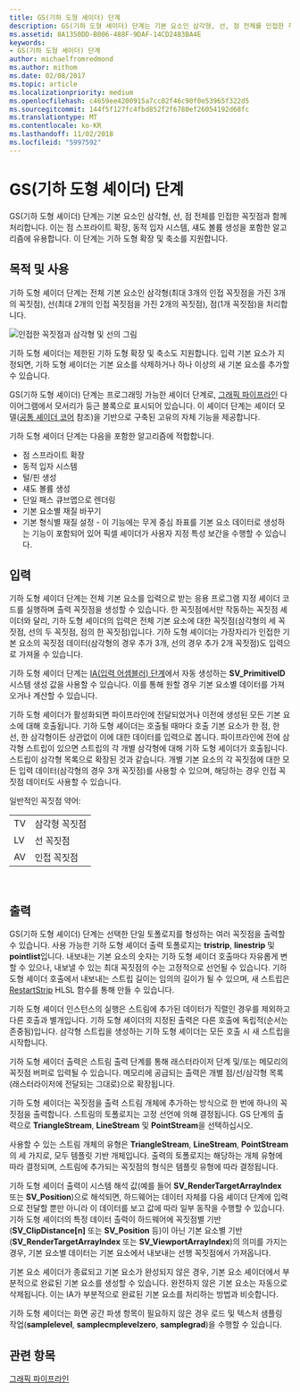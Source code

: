 ```yaml
---
title: GS(기하 도형 셰이더) 단계
description: GS(기하 도형 셰이더) 단계는 기본 요소인 삼각형, 선, 점 전체를 인접한 꼭짓점과 함께 처리합니다.
ms.assetid: 8A1350DD-B006-488F-9DAF-14CD2483BA4E
keywords:
- GS(기하 도형 셰이더) 단계
author: michaelfromredmond
ms.author: mithom
ms.date: 02/08/2017
ms.topic: article
ms.localizationpriority: medium
ms.openlocfilehash: c4659ee4200915a7cc82f46c90f0e53965f322d5
ms.sourcegitcommit: 144f5f127fc4fbd852f2f6780ef26054192d68fc
ms.translationtype: MT
ms.contentlocale: ko-KR
ms.lasthandoff: 11/02/2018
ms.locfileid: "5997592"
---
```

# <a name="geometry-shader-gs-stage"></a>GS(기하 도형 셰이더) 단계


GS(기하 도형 셰이더) 단계는 기본 요소인 삼각형, 선, 점 전체를 인접한 꼭짓점과 함께 처리합니다. 이는 점 스프라이트 확장, 동적 입자 시스템, 섀도 볼륨 생성을 포함한 알고리즘에 유용합니다. 이 단계는 기하 도형 확장 및 축소를 지원합니다.

## <a name="span-idpurposeandusesspanspan-idpurposeandusesspanspan-idpurposeandusesspanpurpose-and-uses"></a><span id="Purpose_and_uses"></span><span id="purpose_and_uses"></span><span id="PURPOSE_AND_USES"></span>목적 및 사용


기하 도형 셰이더 단계는 전체 기본 요소인 삼각형(최대 3개의 인접 꼭짓점을 가진 3개의 꼭짓점), 선(최대 2개의 인접 꼭짓점을 가진 2개의 꼭짓점), 점(1개 꼭짓점)을 처리합니다.

![인접한 꼭짓점과 삼각형 및 선의 그림](images/d3d10-gs.png)

기하 도형 셰이더는 제한된 기하 도형 확장 및 축소도 지원합니다. 입력 기본 요소가 지정되면, 기하 도형 셰이더는 기본 요소를 삭제하거나 하나 이상의 새 기본 요소를 추가할 수 있습니다.

GS(기하 도형 셰이더) 단계는 프로그래밍 가능한 셰이더 단계로, [그래픽 파이프라인](graphics-pipeline.md) 다이어그램에서 모서리가 둥근 블록으로 표시되어 있습니다. 이 셰이더 단계는 셰이더 모델([공통 셰이더 코어](https://msdn.microsoft.com/library/windows/desktop/bb509580) 참조)을 기반으로 구축된 고유의 자체 기능을 제공합니다.

기하 도형 셰이더 단계는 다음을 포함한 알고리즘에 적합합니다.

-   점 스프라이트 확장
-   동적 입자 시스템
-   털/핀 생성
-   섀도 볼륨 생성
-   단일 패스 큐브맵으로 렌더링
-   기본 요소별 재질 바꾸기
-   기본 형식별 재질 설정 - 이 기능에는 무게 중심 좌표를 기본 요소 데이터로 생성하는 기능이 포함되어 있어 픽셀 셰이더가 사용자 지정 특성 보간을 수행할 수 있습니다.

## <a name="span-idinputspanspan-idinputspanspan-idinputspaninput"></a><span id="Input"></span><span id="input"></span><span id="INPUT"></span>입력


기하 도형 셰이더 단계는 전체 기본 요소를 입력으로 받는 응용 프로그램 지정 셰이더 코드를 실행하며 출력 꼭짓점을 생성할 수 있습니다. 한 꼭짓점에서만 작동하는 꼭짓점 셰이더와 달리, 기하 도형 셰이더의 입력은 전체 기본 요소에 대한 꼭짓점(삼각형의 세 꼭짓점, 선의 두 꼭짓점, 점의 한 꼭짓점)입니다. 기하 도형 셰이더는 가장자리가 인접한 기본 요소의 꼭짓점 데이터(삼각형의 경우 추가 3개, 선의 경우 추가 2개 꼭짓점)도 입력으로 가져올 수 있습니다.

기하 도형 셰이더 단계는 [IA(입력 어셈블러) 단계](input-assembler-stage--ia-.md)에서 자동 생성하는 **SV\_PrimitiveID** 시스템 생성 값을 사용할 수 있습니다. 이를 통해 원할 경우 기본 요소별 데이터를 가져오거나 계산할 수 있습니다.

기하 도형 셰이더가 활성화되면 파이프라인에 전달되었거나 이전에 생성된 모든 기본 요소에 대해 호출됩니다. 기하 도형 셰이더는 호출될 때마다 호출 기본 요소가 한 점, 한 선, 한 삼각형이든 상관없이 이에 대한 데이터를 입력으로 봅니다. 파이프라인에 전에 삼각형 스트립이 있으면 스트립의 각 개별 삼각형에 대해 기하 도형 셰이더가 호출됩니다. 스트립이 삼각형 목록으로 확장된 것과 같습니다. 개별 기본 요소의 각 꼭짓점에 대한 모든 입력 데이터(삼각형의 경우 3개 꼭짓점)를 사용할 수 있으며, 해당하는 경우 인접 꼭짓점 데이터도 사용할 수 있습니다.

일반적인 꼭짓점 약어:

|     |                 |
|-----|-----------------|
| TV  | 삼각형 꼭짓점 |
| LV  | 선 꼭짓점     |
| AV  | 인접 꼭짓점 |

 

## <a name="span-idoutputspanspan-idoutputspanspan-idoutputspanoutput"></a><span id="Output"></span><span id="output"></span><span id="OUTPUT"></span>출력


GS(기하 도형 셰이더) 단계는 선택한 단일 토폴로지를 형성하는 여러 꼭짓점을 출력할 수 있습니다. 사용 가능한 기하 도형 셰이더 출력 토폴로지는 **tristrip**, **linestrip** 및 **pointlist**입니다. 내보내는 기본 요소의 숫자는 기하 도형 셰이더 호출마다 자유롭게 변할 수 있으나, 내보낼 수 있는 최대 꼭짓점의 수는 고정적으로 선언될 수 있습니다. 기하 도형 셰이더 호출에서 내보내는 스트립 길이는 임의의 길이가 될 수 있으며, 새 스트립은 [RestartStrip](https://msdn.microsoft.com/library/windows/desktop/bb509660) HLSL 함수를 통해 만들 수 있습니다.

기하 도형 셰이더 인스턴스의 실행은 스트림에 추가된 데이터가 직렬인 경우를 제외하고 다른 호출과 별개입니다. 기하 도형 셰이더의 지정된 출력은 다른 호출에 독립적(순서는 존중됨)입니다. 삼각형 스트립을 생성하는 기하 도형 셰이더는 모든 호출 시 새 스트립을 시작합니다.

기하 도형 셰이더 출력은 스트림 출력 단계를 통해 래스터라이저 단계 및/또는 메모리의 꼭짓점 버퍼로 입력될 수 있습니다. 메모리에 공급되는 출력은 개별 점/선/삼각형 목록(래스터라이저에 전달되는 그대로)으로 확장됩니다.

기하 도형 셰이더는 꼭짓점을 출력 스트림 개체에 추가하는 방식으로 한 번에 하나의 꼭짓점을 출력합니다. 스트림의 토폴로지는 고정 선언에 의해 결정됩니다. GS 단계의 출력으로 **TriangleStream**, **LineStream** 및 **PointStream**을 선택하십시오.

사용할 수 있는 스트림 개체의 유형은 **TriangleStream**, **LineStream**, **PointStream**의 세 가지로, 모두 템플릿 기반 개체입니다. 출력의 토폴로지는 해당하는 개체 유형에 따라 결정되며, 스트림에 추가되는 꼭짓점의 형식은 템플릿 유형에 따라 결정됩니다.

기하 도형 셰이더 출력이 시스템 해석 값(예를 들어 **SV\_RenderTargetArrayIndex** 또는 **SV\_Position**)으로 해석되면, 하드웨어는 데이터 자체를 다음 셰이더 단계에 입력으로 전달할 뿐만 아니라 이 데이터를 보고 값에 따라 일부 동작을 수행할 수 있습니다. 기하 도형 셰이더의 특정 데이터 출력이 하드웨어에 꼭짓점별 기반(**SV\_ClipDistance\[n\]** 또는 **SV\_Position** 등)이 아닌 기본 요소별 기반(**SV\_RenderTargetArrayIndex** 또는 **SV\_ViewportArrayIndex**)의 의미를 가지는 경우, 기본 요소별 데이터는 기본 요소에서 내보내는 선행 꼭짓점에서 가져옵니다.

기본 요소 셰이더가 종료되고 기본 요소가 완성되지 않은 경우, 기본 요소 셰이더에서 부분적으로 완료된 기본 요소를 생성할 수 있습니다. 완전하지 않은 기본 요소는 자동으로 삭제됩니다. 이는 IA가 부분적으로 완료된 기본 요소를 처리하는 방법과 비슷합니다.

기하 도형 셰이더는 화면 공간 파생 항목이 필요하지 않은 경우 로드 및 텍스처 샘플링 작업(**samplelevel**, **samplecmplevelzero**, **samplegrad**)을 수행할 수 있습니다.

## <a name="span-idrelated-topicsspanrelated-topics"></a><span id="related-topics"></span>관련 항목


[그래픽 파이프라인](graphics-pipeline.md)

 

 




